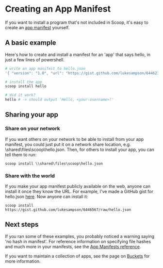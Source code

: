 # Creating an App Manifest

If you want to install a program that's not included in Scoop, it's easy to create an [app manifest](./App-Manifests.md) yourself.

## A basic example

Here's how to create and install a manifest for an 'app' that says hello, in just a few lines of powershell.

```powershell
# write an app manifest to hello.json
'{ "version": "1.0", "url": "https://gist.github.com/lukesampson/6446238/raw/hello.ps1", "bin": "hello.ps1" }' > hello.json

# install the app
scoop install hello

# did it work?
hello # -> should output 'Hello, <your-username>!'
```

## Sharing your app

### Share on your network

If you want others on your network to be able to install from your app manifest, you could just put it on a network share location, e.g. \\shared\files\scoop\hello.json. Then, for others to install your app, you can tell them to run:

```
scoop install \\shared\files\scoop\hello.json
```

### Share with the world

If you make your app manifest publicly available on the web, anyone can install it once they know the URL. For example, I've made a GitHub gist for hello.json [here](https://gist.github.com/lukesampson/6446567). Now anyone can install it:

```
scoop install https://gist.github.com/lukesampson/6446567/raw/hello.json
```

## Next steps

If you ran some of these examples, you probably noticed a warning saying 'no hash in manifest'. For reference information on specifying file hashes and much more in your manifests, see the [App Manifests reference](./App-Manifests.md).

If you want to maintain a collection of apps, see the page on [Buckets](./Buckets.md) for more information.
